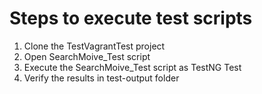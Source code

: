# Steps to execute test scripts
1. Clone the TestVagrantTest project
2. Open SearchMoive_Test script
3. Execute the SearchMoive_Test script as TestNG Test
4. Verify the results in test-output folder
